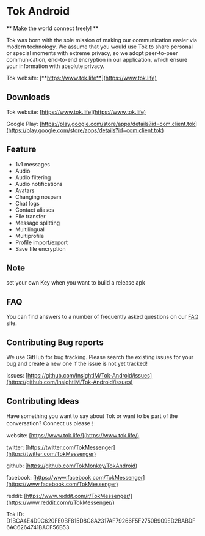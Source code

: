 # Tok Android


** Make the world connect freely! **

Tok was born with the sole mission of making our communication easier via modern technology. We assume that you would use Tok to share personal or special moments with extreme privacy, so we adopt peer-to-peer communication, end-to-end encryption in our application, which ensure your information with absolute privacy.


Tok website: [**https://www.tok.life**](https://www.tok.life)

## Downloads
Tok website: [https://www.tok.life](https://www.tok.life)

Google Play: [https://play.google.com/store/apps/details?id=com.client.tok](https://play.google.com/store/apps/details?id=com.client.tok)


## Feature
- 1v1 messages
- Audio
- Audio filtering
- Audio notifications
- Avatars
- Changing nospam
- Chat logs
- Contact aliases
- File transfer
- Message splitting
- Multilingual
- Multiprofile
- Profile import/export
- Save file encryption

## Note
set your own Key when you want to build a release apk

## FAQ
You can find answers to a number of frequently asked questions on our [FAQ](https://www.tok.life/#) site.

## Contributing Bug reports
We use GitHub for bug tracking. Please search the existing issues for your bug and create a new one if the issue is not yet tracked!

Issues: [https://github.com/InsightIM/Tok-Android/issues](https://github.com/InsightIM/Tok-Android/issues)


## Contributing Ideas
Have something you want to say about Tok or want to be part of the conversation? Connect us please！

website: [https://www.tok.life/](https://www.tok.life/)

twitter: [https://twitter.com/TokMessenger](https://twitter.com/TokMessenger)

github: [https://github.com/TokMonkey/TokAndroid)

facebook: [https://www.facebook.com/TokMessenger](https://www.facebook.com/TokMessenger)

reddit: [https://www.reddit.com/r/TokMessenger/](https://www.reddit.com/r/TokMessenger/)

Tok ID: D1BCA4E4D9C620FE0BF815D8C8A2317AF79266F5F2750B909ED2BABDF6AC6264741BACF56B53

